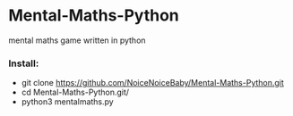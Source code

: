 # Mental-Maths-Python
mental maths game written in python
### Install:
* git clone https://github.com/NoiceNoiceBaby/Mental-Maths-Python.git
* cd Mental-Maths-Python.git/
* python3 mentalmaths.py
